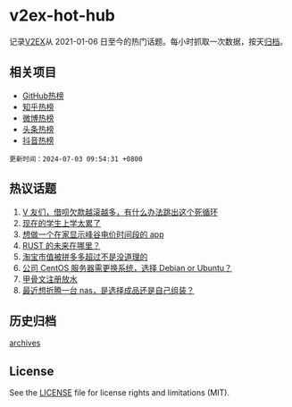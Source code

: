 # v2ex-hot-hub

 记录[V2EX](https://www.v2ex.com/)从 2021-01-06 日至今的热门话题。每小时抓取一次数据，按天[归档](archives)。
 
 ## 相关项目

- [GitHub热榜](https://github.com/snaildev/github-hot-hub)
- [知乎热榜](https://github.com/snaildev/zhihu-hot-hub)
- [微博热榜](https://github.com/snaildev/weibo-hot-hub)
- [头条热榜](https://github.com/snaildev/toutiao-hot-hub)
- [抖音热榜](https://github.com/snaildev/douyin-hot-hub)


 `更新时间：2024-07-03 09:54:31 +0800`

## 热议话题

1. [V 友们，借呗欠款越滚越多，有什么办法跳出这个死循环](https://www.v2ex.com/t/1054134)
1. [现在的学生上学太累了](https://www.v2ex.com/t/1054191)
1. [想做一个在家显示峰谷电价时间段的 app](https://www.v2ex.com/t/1054219)
1. [RUST 的未来在哪里？](https://www.v2ex.com/t/1054155)
1. [淘宝市值被拼多多超过不是没道理的](https://www.v2ex.com/t/1054218)
1. [公司 CentOS 服务器需更换系统，选择 Debian or Ubuntu？](https://www.v2ex.com/t/1054147)
1. [甲骨文注册放水](https://www.v2ex.com/t/1054187)
1. [最近想折腾一台 nas，是选择成品还是自己组装？](https://www.v2ex.com/t/1054140)

## 历史归档

[archives](archives)

## License

See the [LICENSE](LICENSE) file for license rights and limitations (MIT).
